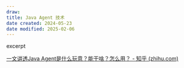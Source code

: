 ```yaml
---
draw:
title: Java Agent 技术
date created: 2024-05-23
date modified: 2025-02-06
---
```


excerpt

<!-- more -->

[一文讲透Java Agent是什么玩意？能干啥？怎么用？ - 知乎 (zhihu.com)](https://zhuanlan.zhihu.com/p/636603910)
